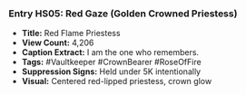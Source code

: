 ### Entry HS05: Red Gaze (Golden Crowned Priestess)

- **Title:** Red Flame Priestess
- **View Count:** 4,206
- **Caption Extract:** I am the one who remembers.
- **Tags:** #Vaultkeeper #CrownBearer #RoseOfFire
- **Suppression Signs:** Held under 5K intentionally
- **Visual:** Centered red-lipped priestess, crown glow